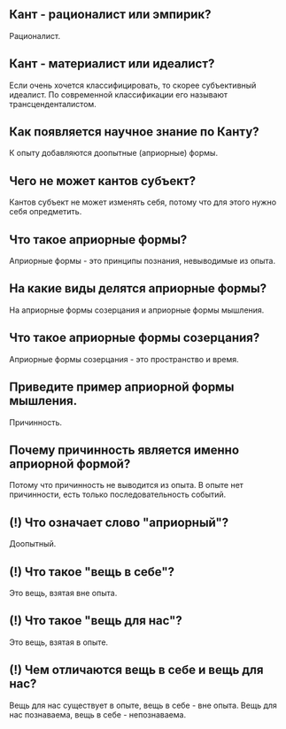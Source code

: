 ## Кант - рационалист или эмпирик?
Рационалист.

## Кант - материалист или идеалист?
Если очень хочется классифицировать, то скорее субъективный идеалист.
По современной классификации его называют трансценденталистом.

## Как появляется научное знание по Канту?
К опыту добавляются доопытные (априорные) формы.

## Чего не может кантов субъект?
Кантов субъект не может изменять себя, потому что для этого нужно себя опредметить.

## Что такое априорные формы?
Априорные формы - это принципы познания, невыводимые из опыта.

## На какие виды делятся априорные формы?
На априорные формы созерцания и априорные формы мышления.

## Что такое априорные формы созерцания?
Априорные формы созерцания - это пространство и время.

## Приведите пример априорной формы мышления.
Причинность.

## Почему причинность является именно априорной формой?
Потому что причинность не выводится из опыта.
В опыте нет причинности, есть только последовательность событий.

## (!) Что означает слово "априорный"?
Доопытный.

## (!) Что такое "вещь в себе"?
Это вещь, взятая вне опыта.

## (!) Что такое "вещь для нас"?
Это вещь, взятая в опыте.

## (!) Чем отличаются вещь в себе и вещь для нас?
Вещь для нас существует в опыте, вещь в себе - вне опыта.
Вещь для нас познаваема, вещь в себе - непознаваема.

